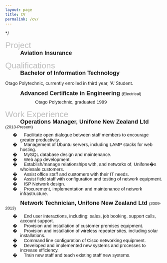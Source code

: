 ```yaml
---
layout: page
title: CV
permalink: /cv/
---
```


<html>

<head>
<style>
/* <!--
 /* Font Definitions */
 @font-face
	{font-family:Wingdings;
	panose-1:5 0 0 0 0 0 0 0 0 0;}
@font-face
	{font-family:"Cambria Math";
	panose-1:2 4 5 3 5 4 6 3 2 4;}
@font-face
	{font-family:Calibri;
	panose-1:2 15 5 2 2 2 4 3 2 4;}
@font-face
	{font-family:"Calibri Light";
	panose-1:2 15 3 2 2 2 4 3 2 4;}
@font-face
	{font-family:"Malgun Gothic";
	panose-1:2 11 5 3 2 0 0 2 0 4;}
@font-face
	{font-family:Tahoma;
	panose-1:2 11 6 4 3 5 4 4 2 4;}
@font-face
	{font-family:"\@Malgun Gothic";
	panose-1:2 11 5 3 2 0 0 2 0 4;}
 /* Style Definitions */
 p.MsoNormal, li.MsoNormal, div.MsoNormal
	{margin-top:0cm;
	margin-right:0cm;
	margin-bottom:8.0pt;
	margin-left:0cm;
	line-height:107%;
	font-size:11.0pt;
	font-family:"Calibri",sans-serif;}
h1
	{mso-style-link:"Heading 1 Char";
	margin-top:12.0pt;
	margin-right:0cm;
	margin-bottom:0cm;
	margin-left:0cm;
	margin-bottom:.0001pt;
	line-height:107%;
	page-break-after:avoid;
	font-size:20.0pt;
	font-family:"Calibri Light",sans-serif;
	color:#BFBFBF;
	font-weight:normal;}
h2
	{mso-style-link:"Heading 2 Char";
	margin-top:0cm;
	margin-right:0cm;
	margin-bottom:8.0pt;
	margin-left:0cm;
	text-indent:36.0pt;
	line-height:107%;
	font-size:14.0pt;
	font-family:"Calibri",sans-serif;}
p.MsoCommentText, li.MsoCommentText, div.MsoCommentText
	{mso-style-link:"Comment Text Char";
	margin-top:0cm;
	margin-right:0cm;
	margin-bottom:8.0pt;
	margin-left:0cm;
	font-size:10.0pt;
	font-family:"Calibri",sans-serif;}
p.MsoHeader, li.MsoHeader, div.MsoHeader
	{mso-style-link:"Header Char";
	margin:0cm;
	margin-bottom:.0001pt;
	font-size:11.0pt;
	font-family:"Calibri",sans-serif;}
p.MsoFooter, li.MsoFooter, div.MsoFooter
	{mso-style-link:"Footer Char";
	margin:0cm;
	margin-bottom:.0001pt;
	font-size:11.0pt;
	font-family:"Calibri",sans-serif;}
p.MsoTitle, li.MsoTitle, div.MsoTitle
	{mso-style-link:"Title Char";
	margin:0cm;
	margin-bottom:.0001pt;
	font-size:28.0pt;
	font-family:"Calibri Light",sans-serif;
	letter-spacing:-.5pt;}
p.MsoTitleCxSpFirst, li.MsoTitleCxSpFirst, div.MsoTitleCxSpFirst
	{mso-style-link:"Title Char";
	margin:0cm;
	margin-bottom:.0001pt;
	font-size:28.0pt;
	font-family:"Calibri Light",sans-serif;
	letter-spacing:-.5pt;}
p.MsoTitleCxSpMiddle, li.MsoTitleCxSpMiddle, div.MsoTitleCxSpMiddle
	{mso-style-link:"Title Char";
	margin:0cm;
	margin-bottom:.0001pt;
	font-size:28.0pt;
	font-family:"Calibri Light",sans-serif;
	letter-spacing:-.5pt;}
p.MsoTitleCxSpLast, li.MsoTitleCxSpLast, div.MsoTitleCxSpLast
	{mso-style-link:"Title Char";
	margin:0cm;
	margin-bottom:.0001pt;
	font-size:28.0pt;
	font-family:"Calibri Light",sans-serif;
	letter-spacing:-.5pt;}
a:link, span.MsoHyperlink
	{color:#0563C1;
	text-decoration:underline;}
a:visited, span.MsoHyperlinkFollowed
	{color:#954F72;
	text-decoration:underline;}
p.MsoCommentSubject, li.MsoCommentSubject, div.MsoCommentSubject
	{mso-style-link:"Comment Subject Char";
	margin-top:0cm;
	margin-right:0cm;
	margin-bottom:8.0pt;
	margin-left:0cm;
	font-size:10.0pt;
	font-family:"Calibri",sans-serif;
	font-weight:bold;}
p.MsoAcetate, li.MsoAcetate, div.MsoAcetate
	{mso-style-link:"Balloon Text Char";
	margin:0cm;
	margin-bottom:.0001pt;
	font-size:8.0pt;
	font-family:"Tahoma",sans-serif;}
p.MsoNoSpacing, li.MsoNoSpacing, div.MsoNoSpacing
	{margin:0cm;
	margin-bottom:.0001pt;
	font-size:11.0pt;
	font-family:"Calibri",sans-serif;}
p.MsoListParagraph, li.MsoListParagraph, div.MsoListParagraph
	{margin-top:0cm;
	margin-right:0cm;
	margin-bottom:8.0pt;
	margin-left:36.0pt;
	line-height:107%;
	font-size:11.0pt;
	font-family:"Calibri",sans-serif;}
p.MsoListParagraphCxSpFirst, li.MsoListParagraphCxSpFirst, div.MsoListParagraphCxSpFirst
	{margin-top:0cm;
	margin-right:0cm;
	margin-bottom:0cm;
	margin-left:36.0pt;
	margin-bottom:.0001pt;
	line-height:107%;
	font-size:11.0pt;
	font-family:"Calibri",sans-serif;}
p.MsoListParagraphCxSpMiddle, li.MsoListParagraphCxSpMiddle, div.MsoListParagraphCxSpMiddle
	{margin-top:0cm;
	margin-right:0cm;
	margin-bottom:0cm;
	margin-left:36.0pt;
	margin-bottom:.0001pt;
	line-height:107%;
	font-size:11.0pt;
	font-family:"Calibri",sans-serif;}
p.MsoListParagraphCxSpLast, li.MsoListParagraphCxSpLast, div.MsoListParagraphCxSpLast
	{margin-top:0cm;
	margin-right:0cm;
	margin-bottom:8.0pt;
	margin-left:36.0pt;
	line-height:107%;
	font-size:11.0pt;
	font-family:"Calibri",sans-serif;}
span.Heading2Char
	{mso-style-name:"Heading 2 Char";
	mso-style-link:"Heading 2";
	font-weight:bold;}
span.Heading1Char
	{mso-style-name:"Heading 1 Char";
	mso-style-link:"Heading 1";
	font-family:"Calibri Light",sans-serif;
	color:#BFBFBF;}
span.HeaderChar
	{mso-style-name:"Header Char";
	mso-style-link:Header;}
span.FooterChar
	{mso-style-name:"Footer Char";
	mso-style-link:Footer;}
span.BalloonTextChar
	{mso-style-name:"Balloon Text Char";
	mso-style-link:"Balloon Text";
	font-family:"Tahoma",sans-serif;}
span.CommentTextChar
	{mso-style-name:"Comment Text Char";
	mso-style-link:"Comment Text";}
span.CommentSubjectChar
	{mso-style-name:"Comment Subject Char";
	mso-style-link:"Comment Subject";
	font-weight:bold;}
span.TitleChar
	{mso-style-name:"Title Char";
	mso-style-link:Title;
	font-family:"Calibri Light",sans-serif;
	letter-spacing:-.5pt;}
.MsoChpDefault
	{font-family:"Calibri",sans-serif;}
.MsoPapDefault
	{margin-bottom:8.0pt;
	line-height:107%;}
 /* Page Definitions */
 @page WordSection1
	{size:595.3pt 841.9pt;
	margin:72.0pt 72.0pt 72.0pt 72.0pt;}
div.WordSection1
	{page:WordSection1;}
 /* List Definitions */
 ol
	{margin-bottom:0cm;}
ul
	{margin-bottom:0cm;}
-->
</style> */

</head>

<body>

<div class=WordSection1>

<h1>Project</h1>

<h2>Aviation Insurance</h2>

<h1>Qualifications</h1>

<h2><span>Bachelor of Information Technology</span></h2>

<p>Otago Polytechnic, currently enrolled in third year, 'A' Student.</p>

<h2><span>Advanced Certificate in Engineering</span> <span
style='font-size:10.0pt;line-height:107%;font-weight:normal'>(Electrical)</span></h2>

<p class=MsoNormal style='margin-left:36.0pt;text-indent:36.0pt'>Otago
Polytechnic, graduated 1999</p>

<h1>Work Experience</h1>

<h2>Operations Manager, Unifone New Zealand Ltd <span style='font-size:10.0pt;
line-height:107%;font-weight:normal'>(2013-Present)</span></h2>

<p class=MsoListParagraphCxSpFirst style='text-indent:-18.0pt'><span
style='font-family:Symbol;color:black'>�<span style='font:7.0pt "Times New Roman"'>&nbsp;&nbsp;&nbsp;&nbsp;&nbsp;&nbsp;&nbsp;&nbsp;
</span></span>Facilitate open dialogue between staff members to encourage
greater productivity.</p>

<p class=MsoListParagraphCxSpMiddle style='text-indent:-18.0pt'><span
style='font-family:Symbol;color:black'>�<span style='font:7.0pt "Times New Roman"'>&nbsp;&nbsp;&nbsp;&nbsp;&nbsp;&nbsp;&nbsp;&nbsp;
</span></span>Management of Ubuntu servers, including LAMP stacks for web
hosting.</p>

<p class=MsoListParagraphCxSpMiddle style='text-indent:-18.0pt'><span
style='font-family:Symbol;color:black'>�<span style='font:7.0pt "Times New Roman"'>&nbsp;&nbsp;&nbsp;&nbsp;&nbsp;&nbsp;&nbsp;&nbsp;
</span></span>MySQL database design and maintenance.</p>

<p class=MsoListParagraphCxSpMiddle style='text-indent:-18.0pt'><span
style='font-family:Symbol;color:black'>�<span style='font:7.0pt "Times New Roman"'>&nbsp;&nbsp;&nbsp;&nbsp;&nbsp;&nbsp;&nbsp;&nbsp;
</span></span>Web app development.</p>

<p class=MsoListParagraphCxSpMiddle style='text-indent:-18.0pt'><span
style='font-family:Symbol;color:black'>�<span style='font:7.0pt "Times New Roman"'>&nbsp;&nbsp;&nbsp;&nbsp;&nbsp;&nbsp;&nbsp;&nbsp;
</span></span>Establish/manage relationships with, and networks of, Unifone�s
wholesale customers.</p>

<p class=MsoListParagraphCxSpMiddle style='text-indent:-18.0pt'><span
style='font-family:Symbol;color:black'>�<span style='font:7.0pt "Times New Roman"'>&nbsp;&nbsp;&nbsp;&nbsp;&nbsp;&nbsp;&nbsp;&nbsp;
</span></span>Assist office staff and customers with their IT needs.</p>

<p class=MsoListParagraphCxSpMiddle style='text-indent:-18.0pt'><span
style='font-family:Symbol;color:black'>�<span style='font:7.0pt "Times New Roman"'>&nbsp;&nbsp;&nbsp;&nbsp;&nbsp;&nbsp;&nbsp;&nbsp;
</span></span>Assist field staff with configuration and testing of network
equipment.</p>

<p class=MsoListParagraphCxSpMiddle style='text-indent:-18.0pt'><span
style='font-family:Symbol;color:black'>�<span style='font:7.0pt "Times New Roman"'>&nbsp;&nbsp;&nbsp;&nbsp;&nbsp;&nbsp;&nbsp;&nbsp;
</span></span>ISP Network design.</p>

<p class=MsoListParagraphCxSpLast style='text-indent:-18.0pt'><span
style='font-family:Symbol;color:black'>�<span style='font:7.0pt "Times New Roman"'>&nbsp;&nbsp;&nbsp;&nbsp;&nbsp;&nbsp;&nbsp;&nbsp;
</span></span>Procurement, implementation and maintenance of network
infrastructure.</p>

<h2>Network Technician, Unifone New Zealand Ltd <span style='font-size:10.0pt;
line-height:107%;font-weight:normal'>(2009-2013)</span></h2>

<p class=MsoListParagraphCxSpFirst style='text-indent:-18.0pt'><span
style='font-family:Symbol;color:black'>�<span style='font:7.0pt "Times New Roman"'>&nbsp;&nbsp;&nbsp;&nbsp;&nbsp;&nbsp;&nbsp;&nbsp;
</span></span>End user interactions, including: sales, job booking, support
calls, account support.</p>

<p class=MsoListParagraphCxSpMiddle style='text-indent:-18.0pt'><span
style='font-family:Symbol;color:black'>�<span style='font:7.0pt "Times New Roman"'>&nbsp;&nbsp;&nbsp;&nbsp;&nbsp;&nbsp;&nbsp;&nbsp;
</span></span>Provision and installation of customer premises equipment.</p>

<p class=MsoListParagraphCxSpMiddle style='text-indent:-18.0pt'><span
style='font-family:Symbol;color:black'>�<span style='font:7.0pt "Times New Roman"'>&nbsp;&nbsp;&nbsp;&nbsp;&nbsp;&nbsp;&nbsp;&nbsp;
</span></span>Provision and installation of wireless repeater sites, including
solar installations.</p>

<p class=MsoListParagraphCxSpMiddle style='text-indent:-18.0pt'><span
style='font-family:Symbol;color:black'>�<span style='font:7.0pt "Times New Roman"'>&nbsp;&nbsp;&nbsp;&nbsp;&nbsp;&nbsp;&nbsp;&nbsp;
</span></span>Command line configuration of Cisco networking equipment.</p>

<p class=MsoListParagraphCxSpMiddle style='text-indent:-18.0pt'><span
style='font-family:Symbol;color:black'>�<span style='font:7.0pt "Times New Roman"'>&nbsp;&nbsp;&nbsp;&nbsp;&nbsp;&nbsp;&nbsp;&nbsp;
</span></span>Developed and implemented new systems and processes to increase
efficiency.</p>

<p class=MsoListParagraphCxSpLast style='text-indent:-18.0pt'><span
style='font-family:Symbol;color:black'>�<span style='font:7.0pt "Times New Roman"'>&nbsp;&nbsp;&nbsp;&nbsp;&nbsp;&nbsp;&nbsp;&nbsp;
</span></span>Train new staff and teach existing staff new systems.</p>

</div>

</body>

</html>
